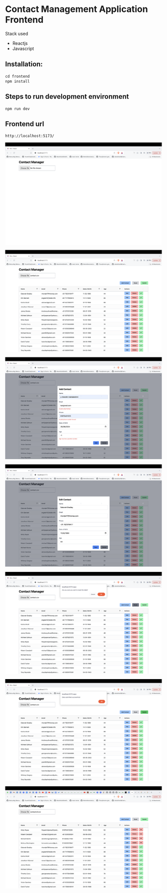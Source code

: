 # Contact Management Application Frontend

Stack used
- Reactjs
- Javascript

## Installation:
```
cd frontend
npm install
```

## Steps to run development environment
```
npm run dev
```

## Frontend url
```
http://localhost:5173/
```

![alt text](image.png)

![alt text](image-1.png)

![alt text](image-2.png)

![alt text](image-3.png)

![alt text](image-4.png)

![alt text](image-5.png)

![alt text](image-6.png)